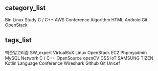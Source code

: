 



## category_list

Bin
Linux
Study
C / C++
AWS
Conference
Algorithm
HTML
Android
Git
OpenStack





## tags_list

백준알고리즘
SW_expert
VirtualBoX
Linux
OpenStack
EC2
Phpmyadmin
MySQL
Network
C / C++
OpenSource
openCV
CSS
IoT
SAMSUNG
TIZEN
Kotlin
Language
Conference
Wireshark
Github
Git
Unicef
